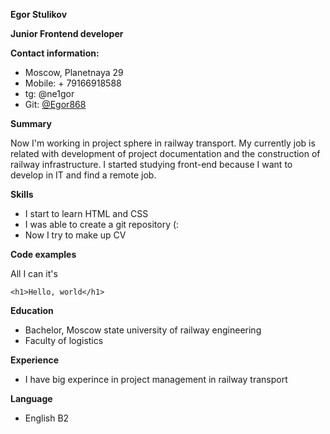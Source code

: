 __Egor Stulikov__

__Junior Frontend developer__

__Contact information:__
* Moscow, Planetnaya 29
* Mobile: + 79166918588
* tg: @ne1gor
* Git: [@Egor868](https://github.com/Egor686)

__Summary__

Now I'm working in project sphere in railway transport. My currently job is related with development of project documentation and the construction of railway infrastructure.
I started studying front-end because I want to develop in IT and find a remote job.

__Skills__

* I start to learn HTML and CSS
* I was able to create a git repository (:
* Now I try to make up CV

__Code examples__

All I can it's 

```<h1>Hello, world</h1>```

__Education__

* Bachelor, Moscow state university of railway engineering
 * Faculty of logistics

__Experience__

* I have big experince in project management in railway transport

__Language__

* English B2